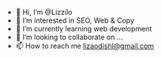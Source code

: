 - 👋 Hi, I’m @Lizzilo
- 👀 I’m interested in SEO, Web & Copy
- 🌱 I’m currently learning web development
- 💞️ I’m looking to collaborate on ...
- 📫 How to reach me lizaodishl@gmail.com

<!---
Lizzilo/Lizzilo is a ✨ special ✨ repository because its `README.md` (this file) appears on your GitHub profile.
You can click the Preview link to take a look at your changes.
--->
